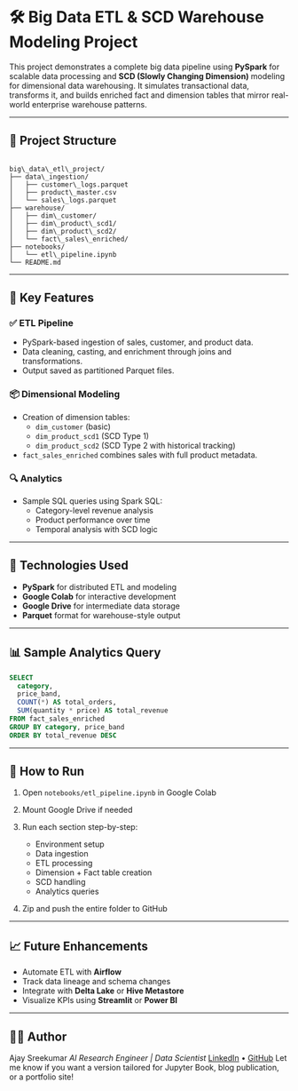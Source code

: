 # 🛠️ Big Data ETL & SCD Warehouse Modeling Project

This project demonstrates a complete big data pipeline using **PySpark** for scalable data processing and **SCD (Slowly Changing Dimension)** modeling for dimensional data warehousing. It simulates transactional data, transforms it, and builds enriched fact and dimension tables that mirror real-world enterprise warehouse patterns.

---

## 📁 Project Structure

```

big\_data\_etl\_project/
├── data\_ingestion/
│   ├── customer\_logs.parquet
│   ├── product\_master.csv
│   └── sales\_logs.parquet
├── warehouse/
│   ├── dim\_customer/
│   ├── dim\_product\_scd1/
│   ├── dim\_product\_scd2/
│   └── fact\_sales\_enriched/
├── notebooks/
│   └── etl\_pipeline.ipynb
└── README.md

````

---

## 🚀 Key Features

### ✅ ETL Pipeline
- PySpark-based ingestion of sales, customer, and product data.
- Data cleaning, casting, and enrichment through joins and transformations.
- Output saved as partitioned Parquet files.

### 📦 Dimensional Modeling
- Creation of dimension tables:
  - `dim_customer` (basic)
  - `dim_product_scd1` (SCD Type 1)
  - `dim_product_scd2` (SCD Type 2 with historical tracking)
- `fact_sales_enriched` combines sales with full product metadata.

### 🔍 Analytics
- Sample SQL queries using Spark SQL:
  - Category-level revenue analysis
  - Product performance over time
  - Temporal analysis with SCD logic

---

## 🧪 Technologies Used

- **PySpark** for distributed ETL and modeling
- **Google Colab** for interactive development
- **Google Drive** for intermediate data storage
- **Parquet** format for warehouse-style output

---

## 📊 Sample Analytics Query

```sql
SELECT
  category,
  price_band,
  COUNT(*) AS total_orders,
  SUM(quantity * price) AS total_revenue
FROM fact_sales_enriched
GROUP BY category, price_band
ORDER BY total_revenue DESC
````

---

## 📂 How to Run

1. Open `notebooks/etl_pipeline.ipynb` in Google Colab
2. Mount Google Drive if needed
3. Run each section step-by-step:

   * Environment setup
   * Data ingestion
   * ETL processing
   * Dimension + Fact table creation
   * SCD handling
   * Analytics queries
4. Zip and push the entire folder to GitHub

---

## 📈 Future Enhancements

* Automate ETL with **Airflow**
* Track data lineage and schema changes
* Integrate with **Delta Lake** or **Hive Metastore**
* Visualize KPIs using **Streamlit** or **Power BI**

---

## 🧑‍💻 Author

Ajay Sreekumar
*AI Research Engineer | Data Scientist*
[LinkedIn](https://www.linkedin.com/in/ajay-sreekumar) • [GitHub](https://github.com/AjaySreekumar)
Let me know if you want a version tailored for Jupyter Book, blog publication, or a portfolio site!
```
